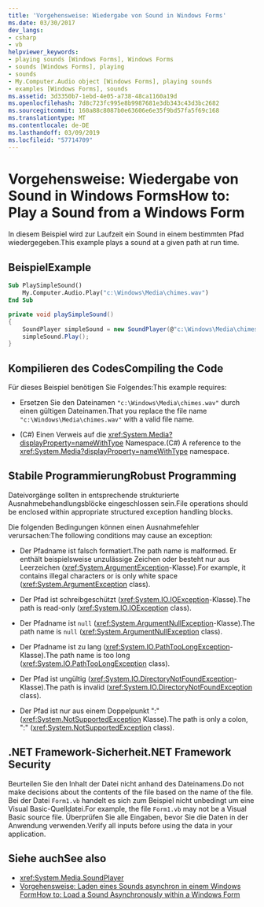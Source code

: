 ```yaml
---
title: 'Vorgehensweise: Wiedergabe von Sound in Windows Forms'
ms.date: 03/30/2017
dev_langs:
- csharp
- vb
helpviewer_keywords:
- playing sounds [Windows Forms], Windows Forms
- sounds [Windows Forms], playing
- sounds
- My.Computer.Audio object [Windows Forms], playing sounds
- examples [Windows Forms], sounds
ms.assetid: 3d3350b7-1ebd-4e05-a738-48ca1160a19d
ms.openlocfilehash: 7d8c723fc995e8b9987681e3db343c43d3bc2682
ms.sourcegitcommit: 160a88c8087b0e63606e6e35f9bd57fa5f69c168
ms.translationtype: MT
ms.contentlocale: de-DE
ms.lasthandoff: 03/09/2019
ms.locfileid: "57714709"
---
```

# <a name="how-to-play-a-sound-from-a-windows-form"></a><span data-ttu-id="bddf5-102">Vorgehensweise: Wiedergabe von Sound in Windows Forms</span><span class="sxs-lookup"><span data-stu-id="bddf5-102">How to: Play a Sound from a Windows Form</span></span>
<span data-ttu-id="bddf5-103">In diesem Beispiel wird zur Laufzeit ein Sound in einem bestimmten Pfad wiedergegeben.</span><span class="sxs-lookup"><span data-stu-id="bddf5-103">This example plays a sound at a given path at run time.</span></span>  
  
## <a name="example"></a><span data-ttu-id="bddf5-104">Beispiel</span><span class="sxs-lookup"><span data-stu-id="bddf5-104">Example</span></span>  
  
```vb  
Sub PlaySimpleSound()  
    My.Computer.Audio.Play("c:\Windows\Media\chimes.wav")  
End Sub  
```  
  
```csharp  
private void playSimpleSound()  
{  
    SoundPlayer simpleSound = new SoundPlayer(@"c:\Windows\Media\chimes.wav");  
    simpleSound.Play();  
}  
```  
  
## <a name="compiling-the-code"></a><span data-ttu-id="bddf5-105">Kompilieren des Codes</span><span class="sxs-lookup"><span data-stu-id="bddf5-105">Compiling the Code</span></span>  
 <span data-ttu-id="bddf5-106">Für dieses Beispiel benötigen Sie Folgendes:</span><span class="sxs-lookup"><span data-stu-id="bddf5-106">This example requires:</span></span>  
  
-   <span data-ttu-id="bddf5-107">Ersetzen Sie den Dateinamen `"c:\Windows\Media\chimes.wav"` durch einen gültigen Dateinamen.</span><span class="sxs-lookup"><span data-stu-id="bddf5-107">That you replace the file name `"c:\Windows\Media\chimes.wav"` with a valid file name.</span></span>  
  
-   <span data-ttu-id="bddf5-108">(C#) Einen Verweis auf die <xref:System.Media?displayProperty=nameWithType> Namespace.</span><span class="sxs-lookup"><span data-stu-id="bddf5-108">(C#) A reference to the <xref:System.Media?displayProperty=nameWithType> namespace.</span></span>  
  
## <a name="robust-programming"></a><span data-ttu-id="bddf5-109">Stabile Programmierung</span><span class="sxs-lookup"><span data-stu-id="bddf5-109">Robust Programming</span></span>  
 <span data-ttu-id="bddf5-110">Dateivorgänge sollten in entsprechende strukturierte Ausnahmebehandlungsblöcke eingeschlossen sein.</span><span class="sxs-lookup"><span data-stu-id="bddf5-110">File operations should be enclosed within appropriate structured exception handling blocks.</span></span>  
  
 <span data-ttu-id="bddf5-111">Die folgenden Bedingungen können einen Ausnahmefehler verursachen:</span><span class="sxs-lookup"><span data-stu-id="bddf5-111">The following conditions may cause an exception:</span></span>  
  
-   <span data-ttu-id="bddf5-112">Der Pfadname ist falsch formatiert.</span><span class="sxs-lookup"><span data-stu-id="bddf5-112">The path name is malformed.</span></span> <span data-ttu-id="bddf5-113">Er enthält beispielsweise unzulässige Zeichen oder besteht nur aus Leerzeichen (<xref:System.ArgumentException>-Klasse).</span><span class="sxs-lookup"><span data-stu-id="bddf5-113">For example, it contains illegal characters or is only white space (<xref:System.ArgumentException> class).</span></span>  
  
-   <span data-ttu-id="bddf5-114">Der Pfad ist schreibgeschützt (<xref:System.IO.IOException>-Klasse).</span><span class="sxs-lookup"><span data-stu-id="bddf5-114">The path is read-only (<xref:System.IO.IOException> class).</span></span>  
  
-   <span data-ttu-id="bddf5-115">Der Pfadname ist `null` (<xref:System.ArgumentNullException>-Klasse).</span><span class="sxs-lookup"><span data-stu-id="bddf5-115">The path name is `null` (<xref:System.ArgumentNullException> class).</span></span>  
  
-   <span data-ttu-id="bddf5-116">Der Pfadname ist zu lang (<xref:System.IO.PathTooLongException>-Klasse).</span><span class="sxs-lookup"><span data-stu-id="bddf5-116">The path name is too long (<xref:System.IO.PathTooLongException> class).</span></span>  
  
-   <span data-ttu-id="bddf5-117">Der Pfad ist ungültig (<xref:System.IO.DirectoryNotFoundException>-Klasse).</span><span class="sxs-lookup"><span data-stu-id="bddf5-117">The path is invalid (<xref:System.IO.DirectoryNotFoundException> class).</span></span>  
  
-   <span data-ttu-id="bddf5-118">Der Pfad ist nur aus einem Doppelpunkt ":" (<xref:System.NotSupportedException> Klasse).</span><span class="sxs-lookup"><span data-stu-id="bddf5-118">The path is only a colon, ":" (<xref:System.NotSupportedException> class).</span></span>  
  
## <a name="net-framework-security"></a><span data-ttu-id="bddf5-119">.NET Framework-Sicherheit</span><span class="sxs-lookup"><span data-stu-id="bddf5-119">.NET Framework Security</span></span>  
 <span data-ttu-id="bddf5-120">Beurteilen Sie den Inhalt der Datei nicht anhand des Dateinamens.</span><span class="sxs-lookup"><span data-stu-id="bddf5-120">Do not make decisions about the contents of the file based on the name of the file.</span></span> <span data-ttu-id="bddf5-121">Bei der Datei `Form1.vb` handelt es sich zum Beispiel nicht unbedingt um eine Visual Basic-Quelldatei.</span><span class="sxs-lookup"><span data-stu-id="bddf5-121">For example, the file `Form1.vb` may not be a Visual Basic source file.</span></span> <span data-ttu-id="bddf5-122">Überprüfen Sie alle Eingaben, bevor Sie die Daten in der Anwendung verwenden.</span><span class="sxs-lookup"><span data-stu-id="bddf5-122">Verify all inputs before using the data in your application.</span></span>  
  
## <a name="see-also"></a><span data-ttu-id="bddf5-123">Siehe auch</span><span class="sxs-lookup"><span data-stu-id="bddf5-123">See also</span></span>
- <xref:System.Media.SoundPlayer>
- [<span data-ttu-id="bddf5-124">Vorgehensweise: Laden eines Sounds asynchron in einem Windows Form</span><span class="sxs-lookup"><span data-stu-id="bddf5-124">How to: Load a Sound Asynchronously within a Windows Form</span></span>](how-to-load-a-sound-asynchronously-within-a-windows-form.md)

